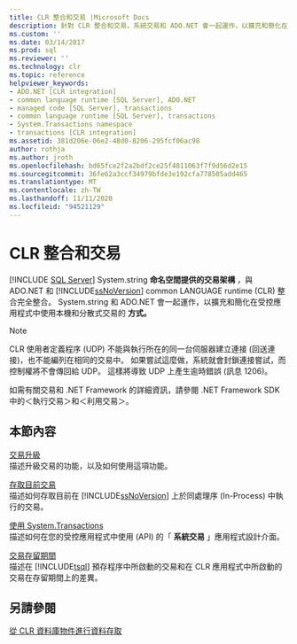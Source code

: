```yaml
---
title: CLR 整合和交易 |Microsoft Docs
description: 針對 CLR 整合和交易，系統交易和 ADO.NET 會一起運作，以擴充和簡化在 managed 應用程式中使用本機和分散式交易的方式。
ms.custom: ''
ms.date: 03/14/2017
ms.prod: sql
ms.reviewer: ''
ms.technology: clr
ms.topic: reference
helpviewer_keywords:
- ADO.NET [CLR integration]
- common language runtime [SQL Server], ADO.NET
- managed code [SQL Server], transactions
- common language runtime [SQL Server], transactions
- System.Transactions namespace
- transactions [CLR integration]
ms.assetid: 381d206e-06e2-48d0-8206-295fcf06ac98
author: rothja
ms.author: jroth
ms.openlocfilehash: bd65fce2f2a2bdf2ce25f4811063f7f9d56d2e15
ms.sourcegitcommit: 36fe62a3ccf34979bfde3e192cfa778505add465
ms.translationtype: MT
ms.contentlocale: zh-TW
ms.lasthandoff: 11/11/2020
ms.locfileid: "94521129"
---
```

# <a name="clr-integration-and-transactions"></a>CLR 整合和交易
 [!INCLUDE [SQL Server](../../includes/applies-to-version/sqlserver.md)]
  System.string **命名空間提供的交易架構** ，與 ADO.NET 和 [!INCLUDE[ssNoVersion](../../includes/ssnoversion-md.md)] common LANGUAGE runtime (CLR) 整合完全整合。 System.string 和 ADO.NET 會一起運作，以擴充和簡化在受控應用程式中使用本機和分散式交易的 **方式。**  
  
> [!NOTE]  
>  CLR 使用者定義程序 (UDP) 不能與執行所在的同一台伺服器建立連接 (回送連接)，也不能編列在相同的交易中。 如果嘗試這麼做，系統就會封鎖連接嘗試，而控制權將不會傳回給 UDP。 這樣將導致 UDP 上產生逾時錯誤 (訊息 1206)。  
  
 如需有關交易和 .NET Framework 的詳細資訊，請參閱 .NET Framework SDK 中的＜執行交易＞和＜利用交易＞。  
  
## <a name="in-this-section"></a>本節內容  
 [交易升級](../../relational-databases/clr-integration-data-access-transactions/transaction-promotion.md)  
 描述升級交易的功能，以及如何使用這項功能。  
  
 [存取目前交易](../../relational-databases/clr-integration-data-access-transactions/accessing-the-current-transaction.md)  
 描述如何存取目前在 [!INCLUDE[ssNoVersion](../../includes/ssnoversion-md.md)] 上於同處理序 (In-Process) 中執行的交易。  
  
 [使用 System.Transactions](../../relational-databases/clr-integration-data-access-transactions/using-system-transactions.md)  
 描述如何在您的受控應用程式中使用 (API) 的「 **系統交易** 」應用程式設計介面。  
  
 [交易存留期間](../../relational-databases/clr-integration-data-access-transactions/transaction-lifetimes.md)  
 描述在 [!INCLUDE[tsql](../../includes/tsql-md.md)] 預存程序中所啟動的交易和在 CLR 應用程式中所啟動的交易在存留期間上的差異。  
  
## <a name="see-also"></a>另請參閱  
 [從 CLR 資料庫物件進行資料存取](../../relational-databases/clr-integration/data-access/data-access-from-clr-database-objects.md)  
  
  
